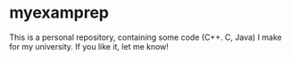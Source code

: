 myexamprep
==========

This is a personal repository, containing some code (C++. C, Java) I make for my university. If you like it, let me know!
